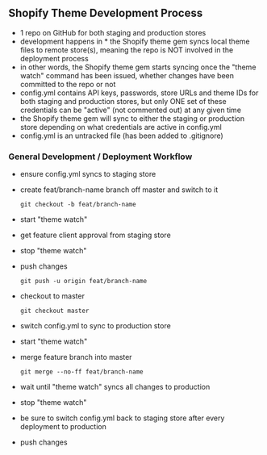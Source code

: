 ## Shopify Theme Development Process

* 1 repo on GitHub for both staging and production stores
* development happens in * the Shopify theme gem syncs local theme files to remote store(s), meaning the repo is NOT involved in the deployment process
* in other words, the Shopify theme gem starts syncing once the "theme watch" command has been issued, whether changes have been committed to the repo or not
* config.yml contains API keys, passwords, store URLs and theme IDs for both staging and production stores, but only ONE set of these credentials can be "active" (not commented out) at any given time
* the Shopify theme gem will sync to either the staging or production store depending on what credentials are active in config.yml
* config.yml is an untracked file (has been added to .gitignore)

### General Development / Deployment Workflow

* ensure config.yml syncs to staging store
* create feat/branch-name branch off master and switch to it

  ```git checkout -b feat/branch-name```
* start "theme watch"
* get feature client approval from staging store
* stop "theme watch"
* push changes

  ```git push -u origin feat/branch-name```
* checkout to master

  ```git checkout master```
* switch config.yml to sync to production store
* start "theme watch"
* merge feature branch into master

  ```git merge --no-ff feat/branch-name```
* wait until "theme watch" syncs all changes to production
* stop "theme watch"
* be sure to switch config.yml back to staging store after every deployment to production
* push changes

  ```git push origin master
